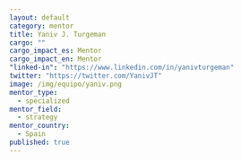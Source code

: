 ```yaml
---
layout: default
category: mentor
title: Yaniv J. Turgeman
cargo: ""
cargo_impact_es: Mentor
cargo_impact_en: Mentor
"linked-in": "https://www.linkedin.com/in/yanivturgeman"
twitter: "https://twitter.com/YanivJT"
image: /img/equipo/yaniv.png
mentor_type: 
  - specialized
mentor_field: 
  - strategy
mentor_country: 
  - Spain
published: true
---
```


